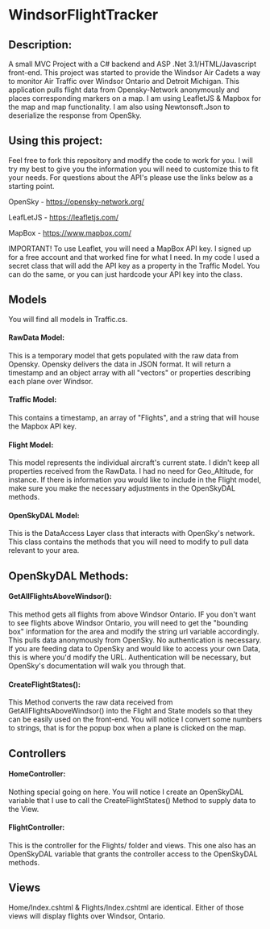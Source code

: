 # WindsorFlightTracker
## Description:
A small MVC Project with a C# backend and ASP .Net 3.1/HTML/Javascript front-end. This project was started to provide the Windsor Air Cadets a way to monitor Air Traffic over Windsor Ontario and Detroit Michigan. This application pulls flight data from Opensky-Network anonymously and places corresponding markers on a map. I am using LeafletJS & Mapbox for the map and map functionality. I am also using Newtonsoft.Json to deserialize the response from OpenSky.


## Using this project:
Feel free to fork this repository and modify the code to work for you. I will try my best to give you the information you will need to customize this to fit your needs. For questions about the API's please use the links below as a starting point.

OpenSky - https://opensky-network.org/

LeafLetJS - https://leafletjs.com/

MapBox - https://www.mapbox.com/

IMPORTANT! To use Leaflet, you will need a MapBox API key. I signed up for a free account and that worked fine for what I need. In my code I used a secret class that will add the API key as a property in the Traffic Model. You can do the same, or you can just hardcode your API key into the class. 

## Models
You will find all models in Traffic.cs.

#### RawData Model: 
This is a temporary model that gets populated with the raw data from Opensky. Opensky delivers the data in JSON format. It will return a timestamp and an object array with all "vectors" or properties describing each plane over Windsor.

#### Traffic Model: 
This contains a timestamp, an array of "Flights", and a string that will house the Mapbox API key.

#### Flight Model: 
This model represents the individual aircraft's current state. I didn't keep all properties received from the RawData. I had no need for Geo_Altitude, for instance. If there is information you would like to include in the Flight model, make sure you make the necessary adjustments in the OpenSkyDAL methods.

#### OpenSkyDAL Model: 
This is the DataAccess Layer class that interacts with OpenSky's network. This class contains the methods that you will need to modify to pull data relevant to your area.

## OpenSkyDAL Methods:
#### GetAllFlightsAboveWindsor(): 
This method gets all flights from above Windsor Ontario. IF you don't want to see flights above Windsor Ontario, you will need to get the "bounding box" information for the area and modify the string url variable accordingly. This pulls data anonymously from OpenSky. No authentication is necessary. If you are feeding data to OpenSky and would like to access your own Data, this is where you'd modify the URL. Authentication will be necessary, but OpenSky's documentation will walk you through that.

#### CreateFlightStates(): 
This Method converts the raw data received from GetAllFlightsAboveWindsor() into the Flight and State models so that they can be easily used on the front-end. You will notice I convert some numbers to strings, that is for the popup box when a plane is clicked on the map. 

## Controllers
#### HomeController: 
Nothing special going on here. You will notice I create an OpenSkyDAL variable that I use to call the CreateFlightStates() Method to supply data to the View.

#### FlightController: 
This is the controller for the Flights/ folder and views. This one also has an OpenSkyDAL variable that grants the controller access to the OpenSkyDAL methods.

## Views
Home/Index.cshtml & Flights/Index.cshtml are identical. Either of those views will display flights over Windsor, Ontario. 